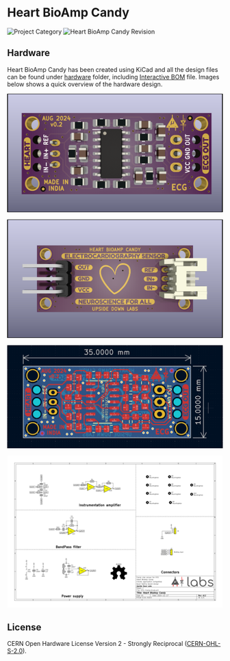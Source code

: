 # Heart BioAmp Candy

![Project Category](https://img.shields.io/badge/Category-Bioelectronics_/_DIY_Neuroscience-gold)
![Heart BioAmp Candy Revision](https://img.shields.io/badge/Version-0.2-success)

## Hardware

Heart BioAmp Candy has been created using KiCad and all the design files can be found under [hardware](hardware/) folder, including [Interactive BOM](hardware/bom) file. Images below shows a quick overview of the hardware design.

![Heart BioAmp Candy](graphics/Heart-BioAmp-Candy-Front.png)

![Heart BioAmp Candy](graphics/Heart-BioAmp-Candy-Back.png)

![Heart BioAmp Candy](graphics/dimensions.png)

![Heart BioAmp Candy](graphics/schematic.png)

## License

CERN Open Hardware License Version 2 - Strongly Reciprocal ([CERN-OHL-S-2.0](https://spdx.org/licenses/CERN-OHL-S-2.0.html)).
